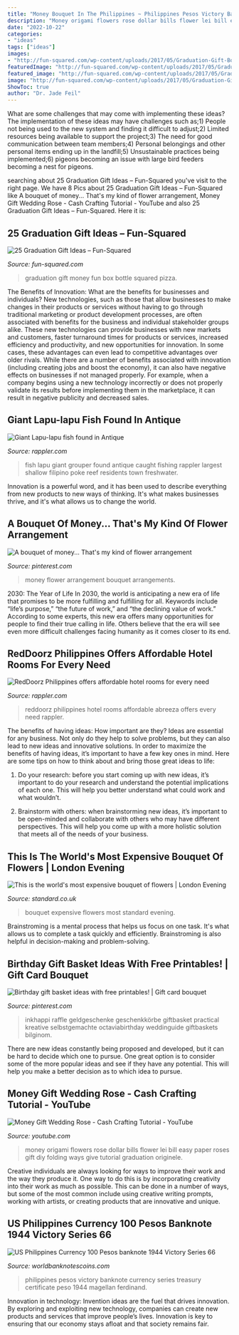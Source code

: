```yaml
---
title: "Money Bouquet In The Philippines ~ Philippines Pesos Victory Banknote Currency Series Treasury Certificate Peso 1944 Magellan Ferdinand"
description: "Money origami flowers rose dollar bills flower lei bill easy paper roses gift diy folding ways give tutorial graduation originele"
date: "2022-10-22"
categories:
- "ideas"
tags: ["ideas"]
images:
- "http://fun-squared.com/wp-content/uploads/2017/05/Graduation-Gift-Bottle-Set.jpg"
featuredImage: "http://fun-squared.com/wp-content/uploads/2017/05/Graduation-Gift-Bottle-Set.jpg"
featured_image: "http://fun-squared.com/wp-content/uploads/2017/05/Graduation-Gift-Bottle-Set.jpg"
image: "http://fun-squared.com/wp-content/uploads/2017/05/Graduation-Gift-Bottle-Set.jpg"
ShowToc: true
author: "Dr. Jade Feil"
---
```



What are some challenges that may come with implementing these ideas?
The implementation of these ideas may have challenges such as;1) People not being used to the new system and finding it difficult to adjust;2) Limited resources being available to support the project;3) The need for good communication between team members;4) Personal belongings and other personal items ending up in the landfill;5) Unsustainable practices being implemented;6) pigeons becoming an issue with large bird feeders becoming a nest for pigeons.

	

		
searching about 25 Graduation Gift Ideas – Fun-Squared you've visit to the right page. We have 8 Pics about 25 Graduation Gift Ideas – Fun-Squared like A bouquet of money... That&#039;s my kind of flower arrangement, Money Gift Wedding Rose - Cash Crafting Tutorial - YouTube and also 25 Graduation Gift Ideas – Fun-Squared. Here it is:
		
    
## 25 Graduation Gift Ideas – Fun-Squared

<img loading=lazy src="http://fun-squared.com/wp-content/uploads/2017/05/Graduation-Gift-Bottle-Set.jpg" onerror="this.onerror=null;this.src='https://tse1.mm.bing.net/th?id=OIP.ufxPRLvLFBJuquUWCMWoowHaKT&amp;pid=15.1';" alt="25 Graduation Gift Ideas – Fun-Squared">

_Source: fun-squared.com_

>graduation gift money fun box bottle squared pizza. 

	

The Benefits of Innovation: What are the benefits for businesses and individuals?
New technologies, such as those that allow businesses to make changes in their products or services without having to go through traditional marketing or product development processes, are often associated with benefits for the business and individual stakeholder groups alike. These new technologies can provide businesses with new markets and customers, faster turnaround times for products or services, increased efficiency and productivity, and new opportunities for innovation. In some cases, these advantages can even lead to competitive advantages over older rivals.
While there are a number of benefits associated with innovation (including creating jobs and boost the economy), it can also have negative effects on businesses if not managed properly. For example, when a company begins using a new technology incorrectly or does not properly validate its results before implementing them in the marketplace, it can result in negative publicity and decreased sales.

    
## Giant Lapu-lapu Fish Found In Antique

<img loading=lazy src="https://assets.rappler.com/0ECAF55198EA4085B501BC6F3CB34367/img/9B1DB34344E14129BC4D7C68CFF69870/giant-grouper-fish-1.jpg" onerror="this.onerror=null;this.src='https://tse1.mm.bing.net/th?id=OIP.WgtL0WTEgYjghUJt_6ebdwHaJ4&amp;pid=15.1';" alt="Giant Lapu-lapu fish found in Antique">

_Source: rappler.com_

>fish lapu giant grouper found antique caught fishing rappler largest shallow filipino poke reef residents town freshwater. 

	

Innovation is a powerful word, and it has been used to describe everything from new products to new ways of thinking. It's what makes businesses thrive, and it's what allows us to change the world.

    
## A Bouquet Of Money... That&#039;s My Kind Of Flower Arrangement

<img loading=lazy src="https://i.pinimg.com/736x/b8/bc/4b/b8bc4b1fcb3150e8e4e9ddcd66c98bdd--money-creation-flower-arrangements.jpg" onerror="this.onerror=null;this.src='https://tse3.mm.bing.net/th?id=OIP.K2ChkkzeRPLZfjEXrtYrFgHaJ4&amp;pid=15.1';" alt="A bouquet of money... That&#039;s my kind of flower arrangement">

_Source: pinterest.com_

>money flower arrangement bouquet arrangements. 

	

2030: The Year of Life
In 2030, the world is anticipating a new era of life that promises to be more fulfilling and fulfilling for all. Keywords include “life’s purpose,” “the future of work,” and “the declining value of work.” According to some experts, this new era offers many opportunities for people to find their true calling in life. Others believe that the era will see even more difficult challenges facing humanity as it comes closer to its end.

    
## RedDoorz Philippines Offers Affordable Hotel Rooms For Every Need

<img loading=lazy src="https://assets.rappler.com/612F469A6EA84F6BAE882D2B94A4B421/img/1E3B37C8A7094219B9A76A4C8AC60662/reddoorz-abreeza.jpg" onerror="this.onerror=null;this.src='https://tse2.mm.bing.net/th?id=OIP.WaqUoSgdbXkIweJDldrUNwHaE8&amp;pid=15.1';" alt="RedDoorz Philippines offers affordable hotel rooms for every need">

_Source: rappler.com_

>reddoorz philippines hotel rooms affordable abreeza offers every need rappler. 

	

The benefits of having ideas: How important are they?
Ideas are essential for any business. Not only do they help to solve problems, but they can also lead to new ideas and innovative solutions. In order to maximize the benefits of having ideas, it’s important to have a few key ones in mind. Here are some tips on how to think about and bring those great ideas to life:
1. Do your research: before you start coming up with new ideas, it’s important to do your research and understand the potential implications of each one. This will help you better understand what could work and what wouldn’t.

2. Brainstorm with others: when brainstorming new ideas, it’s important to be open-minded and collaborate with others who may have different perspectives. This will help you come up with a more holistic solution that meets all of the needs of your business.

    
## This Is The World&#039;s Most Expensive Bouquet Of Flowers | London Evening

<img loading=lazy src="https://static.standard.co.uk/s3fs-public/thumbnails/image/2019/01/30/14/001-endura-jan-2019-021.jpg" onerror="this.onerror=null;this.src='https://tse1.mm.bing.net/th?id=OIP.NXeY7_7NFhQWVGGYkBAzjQHaE8&amp;pid=15.1';" alt="This is the world&#039;s most expensive bouquet of flowers | London Evening">

_Source: standard.co.uk_

>bouquet expensive flowers most standard evening. 

	

Brainstroming is a mental process that helps us focus on one task. It's what allows us to complete a task quickly and efficiently. Brainstroming is also helpful in decision-making and problem-solving.

    
## Birthday Gift Basket Ideas With Free Printables! | Gift Card Bouquet

<img loading=lazy src="https://i.pinimg.com/736x/80/b6/dc/80b6dc90b25bf272c2258611af9a6ed2.jpg" onerror="this.onerror=null;this.src='https://tse1.mm.bing.net/th?id=OIP.gjk2_91Dr0NqtkLBc8prOgHaLn&amp;pid=15.1';" alt="Birthday gift basket ideas with free printables! | Gift card bouquet">

_Source: pinterest.com_

>inkhappi raffle geldgeschenke geschenkkörbe giftbasket practical kreative selbstgemachte octaviabirthday weddinguide giftbaskets bilginom. 

	

There are new ideas constantly being proposed and developed, but it can be hard to decide which one to pursue. One great option is to consider some of the more popular ideas and see if they have any potential. This will help you make a better decision as to which idea to pursue.

    
## Money Gift Wedding Rose - Cash Crafting Tutorial - YouTube

<img loading=lazy src="https://i.ytimg.com/vi/IkdQEbW0bLg/maxresdefault.jpg" onerror="this.onerror=null;this.src='https://tse1.mm.bing.net/th?id=OIP.Y1zueWOVTp0w5_i7vqEhywHaEK&amp;pid=15.1';" alt="Money Gift Wedding Rose - Cash Crafting Tutorial - YouTube">

_Source: youtube.com_

>money origami flowers rose dollar bills flower lei bill easy paper roses gift diy folding ways give tutorial graduation originele. 

	

Creative individuals are always looking for ways to improve their work and the way they produce it. One way to do this is by incorporating creativity into their work as much as possible. This can be done in a number of ways, but some of the most common include using creative writing prompts, working with artists, or creating products that are innovative and unique.

    
## US Philippines Currency 100 Pesos Banknote 1944 Victory Series 66

<img loading=lazy src="https://4.bp.blogspot.com/_7fhT3LOrdbU/TLonIyNEuaI/AAAAAAAACxo/VLVBBQXSSSs/w1200-h630-p-k-no-nu/Philippines+100+Peso+VICTORY+NOTE.JPG" onerror="this.onerror=null;this.src='https://tse3.mm.bing.net/th?id=OIP.CjUahVCvDxx3dxIwNZ-YLQHaDN&amp;pid=15.1';" alt="US Philippines Currency 100 Pesos banknote 1944 Victory Series 66">

_Source: worldbanknotescoins.com_

>philippines pesos victory banknote currency series treasury certificate peso 1944 magellan ferdinand. 

	

Innovation in technology:
Invention ideas are the fuel that drives innovation. By exploring and exploiting new technology, companies can create new products and services that improve people’s lives. Innovation is key to ensuring that our economy stays afloat and that society remains fair.


